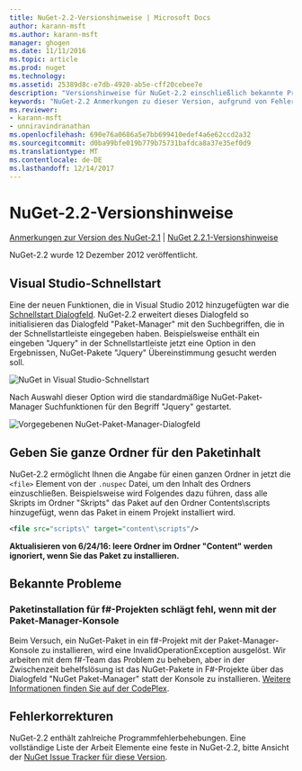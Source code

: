 ```yaml
---
title: NuGet-2.2-Versionshinweise | Microsoft Docs
author: karann-msft
ms.author: karann-msft
manager: ghogen
ms.date: 11/11/2016
ms.topic: article
ms.prod: nuget
ms.technology: 
ms.assetid: 25389d8c-e7db-4920-ab5e-cff20cebee7e
description: "Versionshinweise für NuGet-2.2 einschließlich bekannte Probleme, Fehlerbehebungen, Funktionen und Archivierung von dcrs Design."
keywords: "NuGet-2.2 Anmerkungen zu dieser Version, aufgrund von Fehlerbehebungen, bekannte Probleme, zusätzliche Funktionen, Archivierung von dcrs Design"
ms.reviewer:
- karann-msft
- unniravindranathan
ms.openlocfilehash: 690e76a0686a5e7bb699410edef4a6e62ccd2a32
ms.sourcegitcommit: d0ba99bfe019b779b75731bafdca8a37e35ef0d9
ms.translationtype: MT
ms.contentlocale: de-DE
ms.lasthandoff: 12/14/2017
---
```

# <a name="nuget-22-release-notes"></a>NuGet-2.2-Versionshinweise

[Anmerkungen zur Version des NuGet-2.1](../release-notes/nuget-2.1.md) | [NuGet 2.2.1-Versionshinweise](../release-notes/nuget-2.2.1.md)

NuGet-2.2 wurde 12 Dezember 2012 veröffentlicht.

## <a name="visual-studio-quick-launch"></a>Visual Studio-Schnellstart
Eine der neuen Funktionen, die in Visual Studio 2012 hinzugefügten war die [Schnellstart Dialogfeld](http://msdn.microsoft.com/library/hh417697.aspx). NuGet-2.2 erweitert dieses Dialogfeld so initialisieren das Dialogfeld "Paket-Manager" mit den Suchbegriffen, die in der Schnellstartleiste eingegeben haben. Beispielsweise enthält ein eingeben "Jquery" in der Schnellstartleiste jetzt eine Option in den Ergebnissen, NuGet-Pakete "Jquery" Übereinstimmung gesucht werden soll.

![NuGet in Visual Studio-Schnellstart](./media/quick-launch.png)

Nach Auswahl dieser Option wird die standardmäßige NuGet-Paket-Manager Suchfunktionen für den Begriff "Jquery" gestartet.

![Vorgegebenen NuGet-Paket-Manager-Dialogfeld](./media/pkg-mgr-search-from-quick-launch.png)

## <a name="specify-entire-folder-for-package-contents"></a>Geben Sie ganze Ordner für den Paketinhalt
NuGet-2.2 ermöglicht Ihnen die Angabe für einen ganzen Ordner in jetzt die `<file>` Element von der `.nuspec` Datei, um den Inhalt des Ordners einzuschließen. Beispielsweise wird Folgendes dazu führen, dass alle Skripts im Ordner "Skripts" das Paket auf den Ordner Contents\scripts hinzugefügt, wenn das Paket in einem Projekt installiert wird.

```xml
<file src="scripts\" target="content\scripts"/>
```

**Aktualisieren von 6/24/16: leere Ordner im Ordner "Content" werden ignoriert, wenn Sie das Paket zu installieren.**

## <a name="known-issues"></a>Bekannte Probleme

### <a name="package-installation-fails-for-f-projects-when-using-the-package-manager-console"></a>Paketinstallation für f#-Projekten schlägt fehl, wenn mit der Paket-Manager-Konsole
Beim Versuch, ein NuGet-Paket in ein f#-Projekt mit der Paket-Manager-Konsole zu installieren, wird eine InvalidOperationException ausgelöst. Wir arbeiten mit dem f#-Team das Problem zu beheben, aber in der Zwischenzeit behelfslösung ist das NuGet-Pakete in F#-Projekte über das Dialogfeld "NuGet Paket-Manager" statt der Konsole zu installieren. [Weitere Informationen finden Sie auf der CodePlex](http://nuget.codeplex.com/workitem/2873).


## <a name="bug-fixes"></a>Fehlerkorrekturen
NuGet-2.2 enthält zahlreiche Programmfehlerbehebungen. Eine vollständige Liste der Arbeit Elemente eine feste in NuGet-2.2, bitte Ansicht der [NuGet Issue Tracker für diese Version](http://nuget.codeplex.com/workitem/list/advanced?keyword=&status=Closed&type=All&priority=All&release=NuGet%202.2&assignedTo=All&component=All&sortField=LastUpdatedDate&sortDirection=Descending&page=0).
